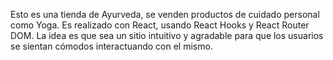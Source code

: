 Esto es una tienda de Ayurveda, se venden productos de cuidado personal como Yoga.
Es realizado con React, usando React Hooks y React Router DOM.
La idea es que sea un sitio intuitivo y agradable para que los usuarios se sientan cómodos interactuando con el mismo.